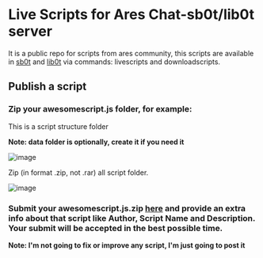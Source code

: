 # Live Scripts for Ares Chat-sb0t/lib0t server
It is a public repo for scripts from ares community, this scripts are available in [sb0t](https://github.com/bsjaramillo/sb0t) and [lib0t](https://github.com/bsjaramillo/lib0t) via commands: livescripts and downloadscripts.

## Publish a script
### Zip your awesomescript.js folder, for example:

This is a script structure folder

**Note: data folder is optionally, create it if you need it**

![image](https://github.com/bsjaramillo/scriptscommunity/assets/33032851/2509bd35-6ac5-4a6d-ab6c-945f40a4c33b)

Zip (in format .zip, not .rar) all script folder.

![image](https://github.com/bsjaramillo/scriptscommunity/assets/33032851/e61b2503-367a-4953-8a20-39e7b9f82799)

### Submit your awesomescript.js.zip [here](https://github.com/bsjaramillo/scriptscommunity/issues/new?assignees=ManuD33P%2CDanteSandDev%2Cbsjaramillo&labels=new%2Cscript&projects=&template=NEW_SCRIPT.yml&title=%3Cinsert+script+name+as+title%3E) and provide an extra info about that script like Author, Script Name and Description. Your submit will be accepted in the best possible time.


**Note: I'm not going to fix or improve any script, I'm just going to post it**
